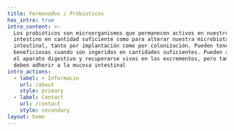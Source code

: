 ```yaml
---
title: Fermenados / Probioticos
has_intro: true
intro_content: >-
  Los probióticos son microorganismos que permanecen activos en nuestro
  intestino en cantidad suficiente como para alterar nuestra microbiota
  intestinal, tanto por implantación como por colonización. Pueden tener efectos
  beneficiosos cuando son ingeridos en cantidades suficientes. Pueden atravesar
  el aparato digestivo y recuperarse vivos en los excrementos, pero también se
  deben adherir a la mucosa intestinal
intro_actions:
  - label: + Informacin
    url: /about
    style: primary
  - label: Contact
    url: /contact
    style: secondary
layout: home
---
```

